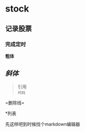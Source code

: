 # stock
## 记录股票  
### 完成定时
**粗体**

*斜体*
--------------

>引用  
`代码`


=删除线=

*列表

先这样吧到时候找个markdown编辑器

